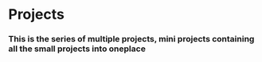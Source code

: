 <h1>Projects</h1>
<h3>
This is the series of multiple projects, mini projects containing all the small projects into oneplace
</h3>
